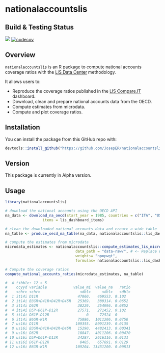# nationalaccountslis

## Build & Testing Status
<!-- badges: start -->
  [![](https://img.shields.io/badge/devel%20version-0.0.1-blue.svg)](https://github.com/https://github.com/LIS-Cross-National-Data-Center/nationalaccountslis)
  [![codecov](https://codecov.io/gh/LIS-Cross-National-Data-Center/nationalaccountslis/branch/master/graph/badge.svg?token=Q821TT6WLC)](https://codecov.io/gh/LIS-Cross-National-Data-Center/nationalaccountslis)
  <!-- badges: end -->

## Overview
`nationalaccountslis` is an R package to compute national accounts coverage ratios with the [LIS Data Center](https://www.lisdatacenter.org/) methodology. 

It allows users to:
* Reproduce the coverage ratios published in the [LIS Compare.IT](https://comparability.lisdatacenter.org/shiny/comparability/) dashboard.
* Download, clean and prepare national accounts data from the OECD.
* Compute estimates from microdata.
* Compute and plot coverage ratios.

## Installation
You can install the package from this GitHub repo with:
```r
devtools::install_github("https://github.com/JosepER/nationalaccountslis)
```

## Version
This package is currently in Alpha version.

## Usage
```r
library(nationalaccountslis)

# download the national accounts using the OECD API
na_data <- download_na_oecd(start_year = 1985, countries = c("ITA", "USA"),
                 items = lis_dashboard_items)

# clean the downloaded national accounts data and create a wide table
na_table <- produce_oecd_na_table(na_data, nationalaccountslis::lis_dashboard_na_formulas)

# compute the estimates from microdata
microdata_estimates <- nationalaccountslis::compute_estimates_lis_microdata(datasets = c("it14i", "us16i"),
                                data_path = "data-raw/", # <- Replace with the path to local files.
                                weights= "hpopwgt",
                                formulas= nationalaccountslis::lis_dashboard_microdata_formulas)

# Compute the coverage ratios 
compute_national_accounts_ratios(microdata_estimates, na_table)

#  A tibble: 12 × 5
#    ccyyd variable            value_mi  value_na   ratio
#    <chr> <chr>                  <dbl>     <dbl>   <dbl>
#  1 it14i D11R                  47860.   469553. 0.102
#  2 it14i B3GR+D41R+D42R+D45R   25369.   389314. 0.0652
#  3 it14i D62R                  30229.   354996. 0.0852
#  4 it14i D5P+D61P-D12R         27571.   271452. 0.102
#  5 it14i D61P-D12R                 0     72524  0
#  6 it14i B6GR-K1R              75886.  1011206. 0.0750
#  7 us16i D11R                 109355.  8091239. 0.0135
#  8 us16i B3GR+D41R+D42R+D45R   15290.  4482413. 0.00341
#  9 us16i D62R                  18847.  4011206. 0.00470
# 10 us16i D5P+D61P-D12R         34287.  2616116. 0.0131
# 11 us16i D61P-D12R              8485.   657891. 0.0129
# 12 us16i B6GR-K1R             109204. 13431200. 0.00813
```